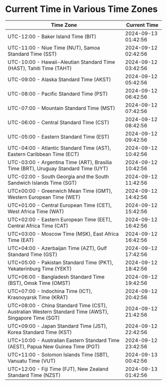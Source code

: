 # Current Time in Various Time Zones

| Time Zone | Current Time |
|-----------|--------------|
| UTC-12:00 - Baker Island Time (BIT) | 2024-09-13 01:42:56 |
| UTC-11:00 - Niue Time (NUT), Samoa Standard Time (SST) | 2024-09-12 02:42:56 |
| UTC-10:00 - Hawaii-Aleutian Standard Time (HAST), Tahiti Time (TAHT) | 2024-09-12 03:42:56 |
| UTC-09:00 - Alaska Standard Time (AKST) | 2024-09-12 05:42:56 |
| UTC-08:00 - Pacific Standard Time (PST) | 2024-09-12 06:42:56 |
| UTC-07:00 - Mountain Standard Time (MST) | 2024-09-12 07:42:56 |
| UTC-06:00 - Central Standard Time (CST) | 2024-09-12 08:42:56 |
| UTC-05:00 - Eastern Standard Time (EST) | 2024-09-12 09:42:56 |
| UTC-04:00 - Atlantic Standard Time (AST), Eastern Caribbean Time (ECT) | 2024-09-12 10:42:56 |
| UTC-03:00 - Argentina Time (ART), Brasília Time (BRT), Uruguay Standard Time (UYT) | 2024-09-12 10:42:56 |
| UTC-02:00 - South Georgia and the South Sandwich Islands Time (SGT) | 2024-09-12 11:42:56 |
| UTC±00:00 - Greenwich Mean Time (GMT), Western European Time (WET) | 2024-09-12 14:42:56 |
| UTC+01:00 - Central European Time (CET), West Africa Time (WAT) | 2024-09-12 15:42:56 |
| UTC+02:00 - Eastern European Time (EET), Central Africa Time (CAT) | 2024-09-12 16:42:56 |
| UTC+03:00 - Moscow Time (MSK), East Africa Time (EAT) | 2024-09-12 16:42:56 |
| UTC+04:00 - Azerbaijan Time (AZT), Gulf Standard Time (GST) | 2024-09-12 17:42:56 |
| UTC+05:00 - Pakistan Standard Time (PKT), Yekaterinburg Time (YEKT) | 2024-09-12 18:42:56 |
| UTC+06:00 - Bangladesh Standard Time (BST), Omsk Time (OMST) | 2024-09-12 19:42:56 |
| UTC+07:00 - Indochina Time (ICT), Krasnoyarsk Time (KRAT) | 2024-09-12 20:42:56 |
| UTC+08:00 - China Standard Time (CST), Australian Western Standard Time (AWST), Singapore Time (SGT) | 2024-09-12 21:42:56 |
| UTC+09:00 - Japan Standard Time (JST), Korea Standard Time (KST) | 2024-09-12 22:42:56 |
| UTC+10:00 - Australian Eastern Standard Time (AEST), Papua New Guinea Time (PGT) | 2024-09-12 23:42:56 |
| UTC+11:00 - Solomon Islands Time (SBT), Vanuatu Time (VUT) | 2024-09-13 00:42:56 |
| UTC+12:00 - Fiji Time (FJT), New Zealand Standard Time (NZST) | 2024-09-13 01:42:56 |
